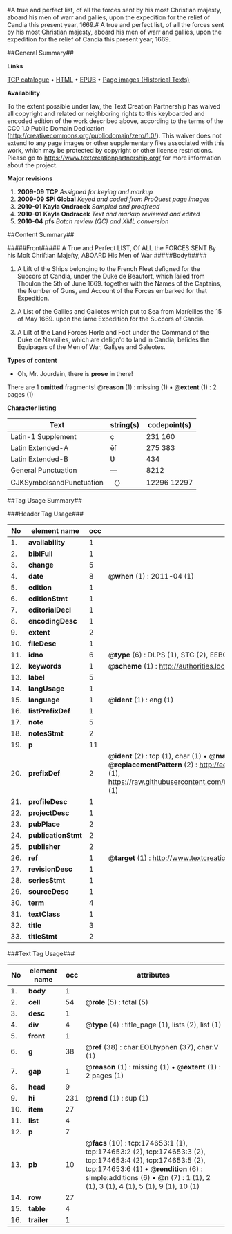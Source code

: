 #A true and perfect list, of all the forces sent by his most Christian majesty, aboard his men of warr and gallies, upon the expedition for the relief of Candia this present year, 1669.#
A true and perfect list, of all the forces sent by his most Christian majesty, aboard his men of warr and gallies, upon the expedition for the relief of Candia this present year, 1669.

##General Summary##

**Links**

[TCP catalogue](http://www.ota.ox.ac.uk/tcp/)  • 
[HTML](http://tei.it.ox.ac.uk/tcp/Texts-HTML/free/B06/B06221.html)  • 
[EPUB](http://tei.it.ox.ac.uk/tcp/Texts-EPUB/free/B06/B06221.epub) • 
[Page images (Historical Texts)](https://historicaltexts.jisc.ac.uk/eebo-47012686e)

**Availability**

To the extent possible under law, the Text Creation Partnership has waived all copyright and related or neighboring rights to this keyboarded and encoded edition of the work described above, according to the terms of the CC0 1.0 Public Domain Dedication (http://creativecommons.org/publicdomain/zero/1.0/). This waiver does not extend to any page images or other supplementary files associated with this work, which may be protected by copyright or other license restrictions. Please go to https://www.textcreationpartnership.org/ for more information about the project.

**Major revisions**

1. __2009-09__ __TCP__ *Assigned for keying and markup*
1. __2009-09__ __SPi Global__ *Keyed and coded from ProQuest page images*
1. __2010-01__ __Kayla Ondracek__ *Sampled and proofread*
1. __2010-01__ __Kayla Ondracek__ *Text and markup reviewed and edited*
1. __2010-04__ __pfs__ *Batch review (QC) and XML conversion*

##Content Summary##

#####Front#####
A True and Perfect LIST, Of ALL the FORCES SENT By his Moſt Chriſtian Majeſty, ABOARD His Men of War
#####Body#####

1. A Liſt of the Ships belonging to the French Fleet deſigned for the Succors of Candia, under the Duke de Beaufort, which ſailed from Thoulon the 5th of June 1669. together with the Names of the Captains, the Number of Guns, and Account of the Forces embarked for that Expedition.

1. A List of the Gallies and Galiotes which put to Sea from Marſeilles the 15 of May 1669. upon the ſame Expedition for the Succors of Candia.

1. A Liſt of the Land Forces Horſe and Foot under the Command of the Duke de Navailles, which are deſign'd to land in Candia, beſides the Equipages of the Men of War, Gallyes and Galeotes.

**Types of content**

  * Oh, Mr. Jourdain, there is **prose** in there!

There are 1 **omitted** fragments! 
 @__reason__ (1) : missing (1)  •  @__extent__ (1) : 2 pages (1)

**Character listing**


|Text|string(s)|codepoint(s)|
|---|---|---|
|Latin-1 Supplement|ç |231 160|
|Latin Extended-A|ēſ|275 383|
|Latin Extended-B|Ʋ|434|
|General Punctuation|—|8212|
|CJKSymbolsandPunctuation|〈〉|12296 12297|

##Tag Usage Summary##

###Header Tag Usage###

|No|element name|occ|attributes|
|---|---|---|---|
|1.|__availability__|1||
|2.|__biblFull__|1||
|3.|__change__|5||
|4.|__date__|8| @__when__ (1) : 2011-04 (1)|
|5.|__edition__|1||
|6.|__editionStmt__|1||
|7.|__editorialDecl__|1||
|8.|__encodingDesc__|1||
|9.|__extent__|2||
|10.|__fileDesc__|1||
|11.|__idno__|6| @__type__ (6) : DLPS (1), STC (2), EEBO-CITATION (1), OCLC (1), VID (1)|
|12.|__keywords__|1| @__scheme__ (1) : http://authorities.loc.gov/ (1)|
|13.|__label__|5||
|14.|__langUsage__|1||
|15.|__language__|1| @__ident__ (1) : eng (1)|
|16.|__listPrefixDef__|1||
|17.|__note__|5||
|18.|__notesStmt__|2||
|19.|__p__|11||
|20.|__prefixDef__|2| @__ident__ (2) : tcp (1), char (1)  •  @__matchPattern__ (2) : ([0-9\-]+):([0-9IVX]+) (1), (.+) (1)  •  @__replacementPattern__ (2) : http://eebo.chadwyck.com/downloadtiff?vid=$1&page=$2 (1), https://raw.githubusercontent.com/textcreationpartnership/Texts/master/tcpchars.xml#$1 (1)|
|21.|__profileDesc__|1||
|22.|__projectDesc__|1||
|23.|__pubPlace__|2||
|24.|__publicationStmt__|2||
|25.|__publisher__|2||
|26.|__ref__|1| @__target__ (1) : http://www.textcreationpartnership.org/docs/. (1)|
|27.|__revisionDesc__|1||
|28.|__seriesStmt__|1||
|29.|__sourceDesc__|1||
|30.|__term__|4||
|31.|__textClass__|1||
|32.|__title__|3||
|33.|__titleStmt__|2||


###Text Tag Usage###

|No|element name|occ|attributes|
|---|---|---|---|
|1.|__body__|1||
|2.|__cell__|54| @__role__ (5) : total (5)|
|3.|__desc__|1||
|4.|__div__|4| @__type__ (4) : title_page (1), lists (2), list (1)|
|5.|__front__|1||
|6.|__g__|38| @__ref__ (38) : char:EOLhyphen (37), char:V (1)|
|7.|__gap__|1| @__reason__ (1) : missing (1)  •  @__extent__ (1) : 2 pages (1)|
|8.|__head__|9||
|9.|__hi__|231| @__rend__ (1) : sup (1)|
|10.|__item__|27||
|11.|__list__|4||
|12.|__p__|7||
|13.|__pb__|10| @__facs__ (10) : tcp:174653:1 (1), tcp:174653:2 (2), tcp:174653:3 (2), tcp:174653:4 (2), tcp:174653:5 (2), tcp:174653:6 (1)  •  @__rendition__ (6) : simple:additions (6)  •  @__n__ (7) : 1 (1), 2 (1), 3 (1), 4 (1), 5 (1), 9 (1), 10 (1)|
|14.|__row__|27||
|15.|__table__|4||
|16.|__trailer__|1||
